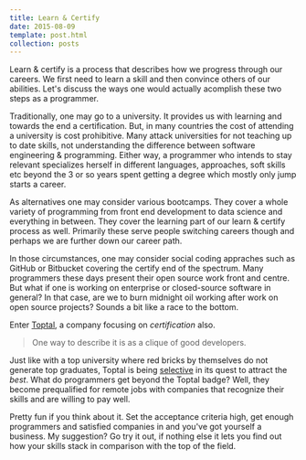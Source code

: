 ```yaml
---
title: Learn & Certify
date: 2015-08-09
template: post.html
collection: posts
---
```

Learn & certify is a process that describes how we progress through our careers. We first need to learn a skill and then convince others of our abilities. Let's discuss the ways one would actually acomplish these two steps as a programmer.

Traditionally, one may go to a university. It provides us with learning and towards the end a certification. But, in many countries the cost of attending a university is cost prohibitive. Many attack universities for not teaching up to date skills, not understanding the difference between software engineering & programming. Either way, a programmer who intends to stay relevant specializes herself in different languages, approaches, soft skills etc beyond the 3 or so years spent getting a degree which mostly only jump starts a career.

As alternatives one may consider various bootcamps. They cover a whole variety of programming from front end development to data science and everything in between. They cover the learning part of our learn & certify process as well. Primarily these serve people switching careers though and perhaps we are further down our career path.

In those circumstances, one may consider social coding appraches such as GitHub or Bitbucket covering the certify end of the spectrum. Many programmers these days present their open source work front and centre. But what if one is working on enterprise or closed-source software in general? In that case, are we to burn midnight oil working after work on open source projects? Sounds a bit like a race to the bottom.

Enter [Toptal](http://www.toptal.com/), a company focusing on *certification* also.

> One way to describe it is as a clique of good developers.

Just like with a top university where red bricks by themselves do not generate top graduates, Toptal is being [selective](http://www.toptal.com/top-3-percent) in its quest to attract the *best*. What do programmers get beyond the Toptal badge? Well, they become prequalified for remote jobs with companies that recognize their skills and are willing to pay well.

Pretty fun if you think about it. Set the acceptance criteria high, get enough programmers and satisfied companies in and you've got yourself a business. My suggestion? Go try it out, if nothing else it lets you find out how your skills stack in comparison with the top of the field.
